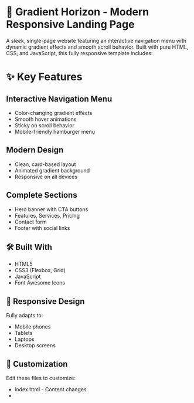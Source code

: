 # 🌈 Gradient Horizon - Modern Responsive Landing Page
A sleek, single-page website featuring an interactive navigation menu with dynamic gradient effects and smooth scroll behavior. Built with pure HTML, CSS, and JavaScript, this fully responsive template includes:
# ✨ Key Features
## Interactive Navigation Menu
  - Color-changing gradient effects
  - Smooth hover animations
  - Sticky on scroll behavior
  - Mobile-friendly hamburger menu

## Modern Design
  - Clean, card-based layout
  - Animated gradient background
  - Responsive on all devices

## Complete Sections
  - Hero banner with CTA buttons
  - Features, Services, Pricing
  - Contact form
  - Footer with social links

## 🛠️ Built With
- HTML5
- CSS3 (Flexbox, Grid)
- JavaScript
- Font Awesome Icons

## 📱 Responsive Design
Fully adapts to:
- Mobile phones
- Tablets
- Laptops
- Desktop screens
  
## 🔧 Customization
Edit these files to customize:
- index.html - Content changes
- <style> section - Colors and styling
- <script> section - Animation effects

Perfect for portfolios, SaaS products, or startup websites. Easily customizable with your brand colors and content.
## Live Demo: 
https://sreekareereddy04.github.io/Responsive-Landing-Page/

## 🚀 Quick Start

1. Clone the repo:
   ```bash
   git clone  https://github.com/sreekareereddy04/Responsive-Landing-Page
